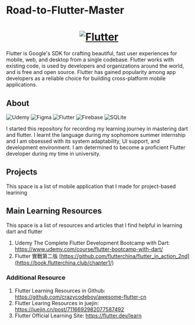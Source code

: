 # Road-to-Flutter-Master
<a href="https://flutter.dev/">
  <h1 align="center">
    <picture>
      <source media="(prefers-color-scheme: dark)" srcset="https://storage.googleapis.com/cms-storage-bucket/6e19fee6b47b36ca613f.png">
      <img alt="Flutter" src="https://storage.googleapis.com/cms-storage-bucket/c823e53b3a1a7b0d36a9.png">
    </picture>
  </h1>
</a>
Flutter is Google's SDK for crafting beautiful, fast user experiences for mobile, web, and desktop from a single codebase. Flutter works with existing code, is used by developers and organizations around the world, and is free and open source. Flutter has gained popularity among app developers as a reliable choice for building cross-platform mobile applications.


## About 
![Udemy](https://img.shields.io/badge/Udemy-A435F0?style=for-the-badge&logo=Udemy&logoColor=white)
![Figma](https://img.shields.io/badge/figma-%23F24E1E.svg?style=for-the-badge&logo=figma&logoColor=white)
![Flutter](https://img.shields.io/badge/Flutter-%2302569B.svg?style=for-the-badge&logo=Flutter&logoColor=white)
![Firebase](https://img.shields.io/badge/firebase-%23039BE5.svg?style=for-the-badge&logo=firebase)
![SQLite](https://img.shields.io/badge/sqlite-%2307405e.svg?style=for-the-badge&logo=sqlite&logoColor=white)

I started this repository for recording my learning journey in mastering dart and flutter. I learnt the language during my sophomore summer internship and I am obsessed with its system adaptability, UI support, and development environment. I am determined to become a proficient Flutter developer during my time in university. 

## Projects
This space is a list of mobile application that I made for project-based learining 



## Main Learning Resources
This space is a list of resources and articles that I find helpful in learning dart and flutter
1. Udemy The Complete Flutter Development Bootcamp with Dart: https://www.udemy.com/course/flutter-bootcamp-with-dart/
2. Flutter 實戰第二版 [https://github.com/flutterchina/flutter_in_action_2nd](https://book.flutterchina.club/chapter1/)

### Additional Resource
1. Flutter Learning Resources in Github: https://github.com/crazycodeboy/awesome-flutter-cn
2. Flutter Learing Resources in juejin: https://juejin.cn/post/7116692982077587492
3. Flutter Official Learning Site: https://flutter.dev/learn
